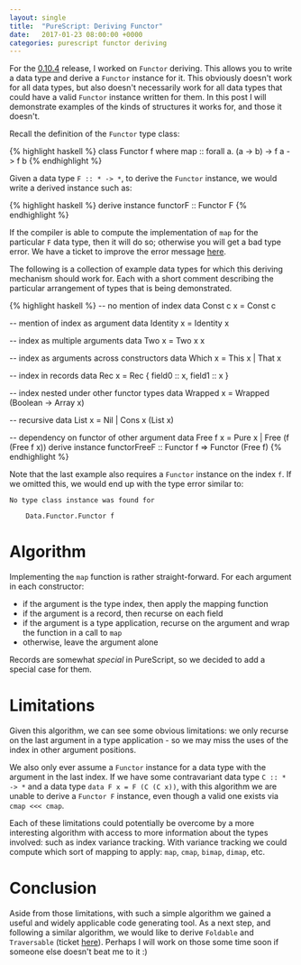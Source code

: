 ```yaml
---
layout: single
title:  "PureScript: Deriving Functor"
date:   2017-01-23 08:00:00 +0000
categories: purescript functor deriving
---
```


For the [0.10.4][psc-0-10-4] release, I worked on `Functor` deriving.  This allows you to write a data type and derive a `Functor` instance for it.  This obviously doesn't work for all data types, but also doesn't necessarily work for all data types that could have a valid `Functor` instance written for them.  In this post I will demonstrate examples of the kinds of structures it works for, and those it doesn't.

Recall the definition of the `Functor` type class:

{% highlight haskell %}
class Functor f where
  map :: forall a. (a -> b) -> f a -> f b
{% endhighlight %}

Given a data type `F :: * -> *`, to derive the `Functor` instance, we would write a derived instance such as:

{% highlight haskell %}
derive instance functorF :: Functor F
{% endhighlight %}

If the compiler is able to compute the implementation of `map` for the particular `F` data type, then it will do so; otherwise you will get a bad type error.  We have a ticket to improve the error message [here][psc-issue-derive-functor-error].

The following is a collection of example data types for which this deriving mechanism should work for.  Each with a short comment describing the particular arrangement of types that is being demonstrated.

{% highlight haskell %}
-- no mention of index
data Const c x = Const c

-- mention of index as argument
data Identity x = Identity x

-- index as multiple arguments
data Two x = Two x x

-- index as arguments across constructors
data Which x = This x | That x

-- index in records
data Rec x = Rec { field0 :: x, field1 :: x }

-- index nested under other functor types
data Wrapped x = Wrapped (Boolean -> Array x)

-- recursive
data List x = Nil | Cons x (List x)

-- dependency on functor of other argument
data Free f x = Pure x | Free (f (Free f x))
derive instance functorFreeF :: Functor f => Functor (Free f)
{% endhighlight %}

Note that the last example also requires a `Functor` instance on the index `f`.  If we omitted this, we would end up with the type error similar to:

```
No type class instance was found for

    Data.Functor.Functor f

```


# Algorithm

Implementing the `map` function is rather straight-forward.  For each argument in each constructor:

* if the argument is the type index, then apply the mapping function
* if the argument is a record, then recurse on each field
* if the argument is a type application, recurse on the argument and wrap the function in a call to `map`
* otherwise, leave the argument alone

Records are somewhat *special* in PureScript, so we decided to add a special case for them.


# Limitations

Given this algorithm, we can see some obvious limitations: we only recurse on the last argument in a type application - so we may miss the uses of the index in other argument positions.

We also only ever assume a `Functor` instance for a data type with the argument in the last index.  If we have some contravariant data type `C :: * -> *` and a data type `data F x = F (C (C x))`, with this algorithm we are unable to derive a `Functor F` instance, even though a valid one exists via `cmap <<< cmap`.

Each of these limitations could potentially be overcome by a more interesting algorithm with access to more information about the types involved: such as index variance tracking.  With variance tracking we could compute which sort of mapping to apply: `map`, `cmap`, `bimap`, `dimap`, etc.


# Conclusion

Aside from those limitations, with such a simple algorithm we gained a useful and widely applicable code generating tool.  As a next step, and following a similar algorithm, we would like to derive `Foldable` and `Traversable` (ticket [here][psc-issue-foldable-traversable]).  Perhaps I will work on those some time soon if someone else doesn't beat me to it :)

[psc-0-10-4]: https://github.com/purescript/purescript/releases/tag/v0.10.4
[psc-issue-derive-functor-error]: https://github.com/purescript/purescript/issues/2519
[psc-issue-foldable-traversable]: https://github.com/purescript/purescript/issues/2518
